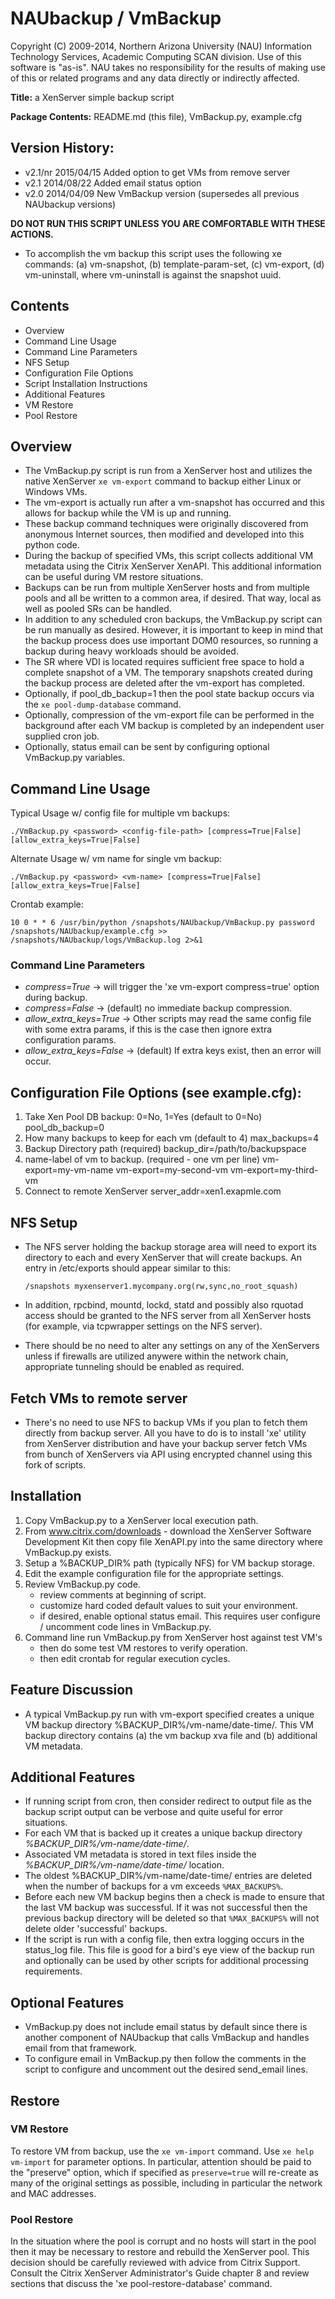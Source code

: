 # NAUbackup / VmBackup
Copyright (C) 2009-2014, Northern Arizona University (NAU)
Information Technology Services, Academic Computing SCAN division.
Use of this software is "as-is".  NAU takes no responsibility
for the results of making use of this or related programs and any data
directly or indirectly affected.

**Title:** a XenServer simple backup script

**Package Contents:** README.md (this file), VmBackup.py, example.cfg

## Version History:
 - v2.1/nr 2015/04/15 Added option to get VMs from remove server
 - v2.1 2014/08/22 Added email status option
 - v2.0 2014/04/09 New VmBackup version (supersedes all previous NAUbackup versions)

**DO NOT RUN THIS SCRIPT UNLESS YOU ARE COMFORTABLE WITH THESE ACTIONS.**

 - To accomplish the vm backup this script uses the following xe commands: (a) vm-snapshot, (b) template-param-set, (c) vm-export, (d) vm-uninstall, where vm-uninstall is against the snapshot uuid.

## Contents
 - Overview
 - Command Line Usage
 - Command Line Parameters
 - NFS Setup
 - Configuration File Options
 - Script Installation Instructions
 - Additional Features
 - VM Restore
 - Pool Restore

## Overview
 - The VmBackup.py script is run from a XenServer host and utilizes the native
   XenServer `xe vm-export` command to backup either Linux or Windows VMs. 
 - The vm-export is actually run after a vm-snapshot has occurred 
   and this allows for backup while the VM is up and running.
 - These backup command techniques were originally discovered from anonymous
   Internet sources, then modified and developed into this python code.
 - During the backup of specified VMs, this script collects additional VM 
   metadata using the Citrix XenServer XenAPI. This additional information
   can be useful during VM restore situations.
 - Backups can be run from multiple XenServer hosts and from multiple pools and
   all be written to a common area, if desired. That way, local as well as pooled
   SRs can be handled.
 - In addition to any scheduled cron backups, the VmBackup.py script can be run manually 
   as desired. However, it is important to keep in mind that the backup process does use
   important DOM0 resources, so running a backup during heavy workloads should be avoided.
 - The SR where VDI is located requires sufficient free space to hold a complete
   snapshot of a VM. The temporary snapshots created during the backup process are deleted 
   after the vm-export has completed.
 - Optionally, if pool_db_backup=1 then the pool state backup occurs via
   the `xe pool-dump-database` command. 
 - Optionally, compression of the vm-export file can be performed in the background 
   after each VM backup is completed by an independent user supplied cron job.
 - Optionally, status email can be sent by configuring optional VmBackup.py variables.

## Command Line Usage

Typical Usage w/ config file for multiple vm backups:

    ./VmBackup.py <password> <config-file-path> [compress=True|False] [allow_extra_keys=True|False]
  
Alternate Usage w/ vm name for single vm backup:

    ./VmBackup.py <password> <vm-name> [compress=True|False] [allow_extra_keys=True|False]

Crontab example:

    10 0 * * 6 /usr/bin/python /snapshots/NAUbackup/VmBackup.py password /snapshots/NAUbackup/example.cfg >> /snapshots/NAUbackup/logs/VmBackup.log 2>&1

### Command Line Parameters
 - *compress=True*          -> will trigger the 'xe vm-export compress=true' option during backup.
 - *compress=False*         -> (default) no immediate backup compression.
 - *allow_extra_keys=True*  -> Other scripts may read the same config file with some extra params, 
                           if this is the case then ignore extra configuration params.
 - *allow_extra_keys=False* -> (default) If extra keys exist, then an error will occur.

## Configuration File Options (see example.cfg):
 1. Take Xen Pool DB backup: 0=No, 1=Yes (default to 0=No)
   pool_db_backup=0
 2. How many backups to keep for each vm (default to 4)
   max_backups=4
 3. Backup Directory path (required)
   backup_dir=/path/to/backupspace
 4. name-label of vm to backup. (required - one vm per line)
   vm-export=my-vm-name
   vm-export=my-second-vm
   vm-export=my-third-vm
 5. Connect to remote XenServer
   server_addr=xen1.exapmle.com

## NFS Setup
  - The NFS server holding the backup storage area will need to export its directory to
    each and every XenServer that will create backups. An entry in /etc/exports should
    appear similar to this:

    `/snapshots myxenserver1.mycompany.org(rw,sync,no_root_squash)`
    
  - In addition, rpcbind, mountd, lockd, statd and possibly also rquotad access should be
    granted to the NFS server from all XenServer hosts (for example, via tcpwrapper settings
    on the NFS server).
  - There should be no need to alter any settings on any of the XenServers unless if firewalls
    are utilized anywere within the network chain, appropriate tunneling should be enabled as
    required.

## Fetch VMs to remote server
  - There's no need to use NFS to backup VMs if you plan to fetch them directly from backup server.
    All you have to do is to install 'xe' utility from XenServer distribution and have your backup server
    fetch VMs from bunch of XenServers via API using encrypted channel using this fork of scripts.

## Installation
 1. Copy VmBackup.py to a XenServer local execution path.
 2. From www.citrix.com/downloads - download the XenServer Software Development Kit 
     then copy file XenAPI.py into the same directory where VmBackup.py exists.
 3. Setup a %BACKUP_DIR% path (typically NFS) for VM backup storage.
 4. Edit the example configuration file for the appropriate settings.
 5. Review VmBackup.py code.
     - review comments at beginning of script.
     - customize hard coded default values to suit your environment.
     - if desired, enable optional status email. This requires user configure / uncomment code lines in VmBackup.py.
 6. Command line run VmBackup.py from XenServer host against test VM's
     - then do some test VM restores to verify operation.
     - then edit crontab for regular execution cycles.

## Feature Discussion
 - A typical VmBackup.py run with vm-export specified creates a unique 
   VM backup directory %BACKUP_DIR%/vm-name/date-time/. This VM backup directory
   contains (a) the vm backup xva file and (b) additional VM metadata.

## Additional Features
 - If running script from cron, then consider redirect to output file as the
   backup script output can be verbose and quite useful for error situations.
 - For each VM that is backed up it creates a unique backup directory 
   *%BACKUP_DIR%/vm-name/date-time/*.
 - Associated VM metadata is stored in text files inside the
   *%BACKUP_DIR%/vm-name/date-time/* location.
 - The oldest %BACKUP_DIR%/vm-name/date-time/ entries are deleted when the number of 
   backups for a vm exceeds `%MAX_BACKUPS%`.
 - Before each new VM backup begins then a check is made to ensure that the last 
   VM backup was successful. If it was not successful then the previous backup directory
   will be deleted so that `%MAX_BACKUPS%` will not delete older 'successful' backups.
 - If the script is run with a config file, then extra logging occurs in the
   status_log file. This file is good for a bird's eye view of the backup run and
   optionally can be used by other scripts for additional processing requirements.

## Optional Features
 - VmBackup.py does not include email status by default since there is another component of NAUbackup that calls VmBackup and handles email from that framework.
 - To configure email in VmBackup.py then follow the comments in the script to configure and uncomment out the desired send_email lines.

## Restore
### VM Restore
To restore VM from backup, use the `xe vm-import` command. Use `xe help vm-import` for parameter options. In particular, attention should be paid to the "preserve" option, which if specified as `preserve=true` will re-create as many of the original settings as possible, including in particular the network and MAC addresses.

### Pool Restore
In the situation where the pool is corrupt and no hosts will start in the pool then it may be necessary to restore and rebuild the XenServer pool. This decision should be carefully reviewed with advice from Citrix Support. Consult the Citrix XenServer Administrator's Guide chapter 8 and review sections that discuss the 'xe pool-restore-database' command.
